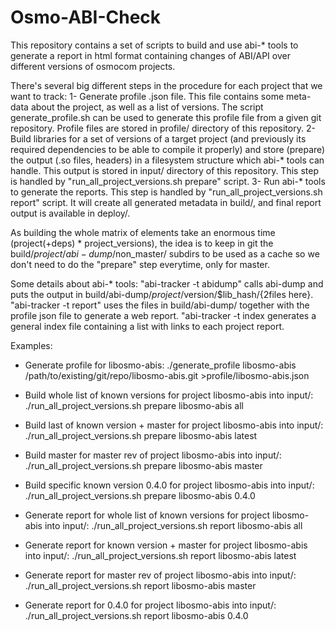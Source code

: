 Osmo-ABI-Check
==============

This repository contains a set of scripts to build and use abi-* tools to
generate a report in html format containing changes of ABI/API over different
versions of osmocom projects.

There's several big different steps in the procedure for each project that we
want to track:
1- Generate profile .json file. This file contains some meta-data about the
project, as well as a list of versions. The script generate_profile.sh can be
used to generate this profile file from a given git repository. Profile files
are stored in profile/ directory of this repository.
2- Build libraries for a set of versions of a target project (and previously its
required dependencies to be able to compile it properly) and store (prepare) the
output (.so files, headers) in a filesystem structure which abi-* tools can
handle. This output is stored in input/ directory of this repository. This step
is handled by "run_all_project_versions.sh prepare" script.
3- Run abi-* tools to generate the reports. This step is handled by
"run_all_project_versions.sh report" script. It will create all generated
metadata in build/, and final report output is available in deploy/.

As building the whole matrix of elements take an enormous time (project(+deps) *
project_versions), the idea is to keep in git the
build/$project/abi-dump/$non_master/ subdirs to be used as a cache so we don't
need to do the "prepare" step everytime, only for master.

Some details about abi-* tools:
"abi-tracker -t abidump" calls abi-dump and puts the output in build/abi-dump/$project/$version/$lib_hash/{2files here}.
"abi-tracker -t report" uses the files in build/abi-dump/ together with the profile json file to generate a web report.
"abi-tracker -t index generates a general index file containing a list with links to each project report.

Examples:
* Generate profile for libosmo-abis:
./generate_profile libosmo-abis /path/to/existing/git/repo/libosmo-abis.git >profile/libosmo-abis.json

* Build whole list of known versions for project libosmo-abis into input/:
./run_all_project_versions.sh prepare libosmo-abis all

* Build last of known version + master for project libosmo-abis into input/:
./run_all_project_versions.sh prepare libosmo-abis latest

* Build master for master rev of project libosmo-abis into input/:
./run_all_project_versions.sh prepare libosmo-abis master

* Build specific known version 0.4.0 for project libosmo-abis into input/:
./run_all_project_versions.sh prepare libosmo-abis 0.4.0

* Generate report for whole list of known versions for project libosmo-abis into input/:
./run_all_project_versions.sh report libosmo-abis all

* Generate report for known version + master for project libosmo-abis into input/:
./run_all_project_versions.sh report libosmo-abis latest

* Generate report for master rev of project libosmo-abis into input/:
./run_all_project_versions.sh report libosmo-abis master

* Generate report for 0.4.0 for project libosmo-abis into input/:
./run_all_project_versions.sh report libosmo-abis 0.4.0
